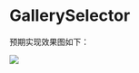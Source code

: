 # GallerySelector
预期实现效果图如下：

![](https://github.com/iNerdStack/GallerySelector/blob/master/images/preview.png)
